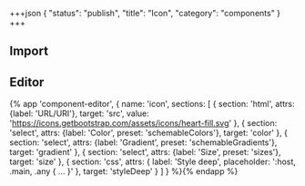 +++json
{
  "status": "publish",
  "title": "Icon",
  "category": "components"
}
+++

## Import

<app-component-import componentName="icon"></app-component-import>

## Editor

{%
  app 'component-editor', {
    name: 'icon',
    sections: [
      {
        section: 'html',
        attrs: {label: 'URL/URI'},
        target: 'src',
        value: 'https://icons.getbootstrap.com/assets/icons/heart-fill.svg'
      },
      {
        section: 'select',
        attrs: {label: 'Color', preset: 'schemableColors'},
        target: 'color'
      },
      {
        section: 'select',
        attrs: {label: 'Gradient', preset: 'schemableGradients'},
        target: 'gradient'
      },
      {
        section: 'select',
        attrs: {label: 'Size', preset: 'sizes'},
        target: 'size'
      },
      {
        section: 'css',
        attrs: {
          label: 'Style deep',
          placeholder: ':host, .main, .any { ... }'
        },
        target: 'styleDeep'
      }
    ]
  }
%}{% endapp %}

